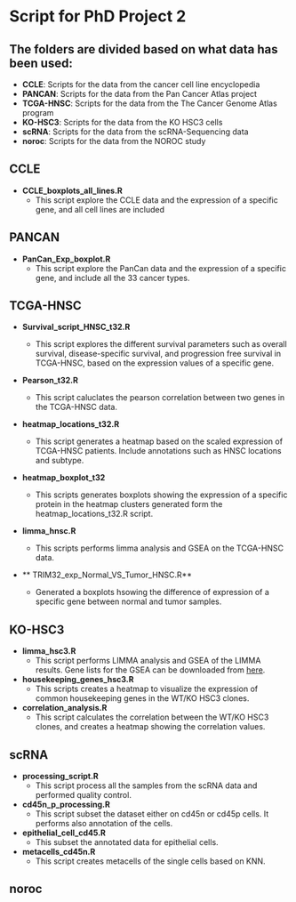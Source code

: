 # Script for PhD Project 2

## The folders are divided based on what data has been used: 
- **CCLE**: Scripts for the data from the cancer cell line encyclopedia 
- **PANCAN**: Scripts for the data from the Pan Cancer Atlas project 
- **TCGA-HNSC**: Scripts for the data from the The Cancer Genome Atlas program 
- **KO-HSC3**: Scripts for  the data from the KO HSC3 cells 
- **scRNA**: Scripts for the data from the scRNA-Sequencing data
- **noroc**: Scripts for the data from the NOROC study

## CCLE
- **CCLE_boxplots_all_lines.R**
    - This script explore the CCLE data and the expression of a specific gene, and all cell lines are included 

## PANCAN 
- **PanCan_Exp_boxplot.R** 
    - This script explore the PanCan data and the expression of a specific gene, and include all the 33 cancer types. 

## TCGA-HNSC 
- **Survival_script_HNSC_t32.R** 
   - This script explores the different survival parameters such as overall survival, disease-specific survival, and progression free survival in TCGA-HNSC, based on the expression values of a specific gene. 
- **Pearson_t32.R** 
    - This script caluclates the pearson correlation between two genes in the TCGA-HNSC data.
- **heatmap_locations_t32.R**
    - This script generates a heatmap based on the scaled expression of TCGA-HNSC patients. Include annotations such as HNSC locations and subtype.
 
- **heatmap_boxplot_t32**
    - This scripts generates boxplots showing the expression of a specific protein in the heatmap clusters generated form the heatmap_locations_t32.R script.
- **limma_hnsc.R**
    - This scripts performs limma analysis and GSEA on the TCGA-HNSC data.
- ** TRIM32_exp_Normal_VS_Tumor_HNSC.R**
    - Generated a boxplots hsowing the difference of expression of a specific gene between normal and tumor samples.

## KO-HSC3 
- **limma_hsc3.R** 
    - This script performs LIMMA analysis and GSEA of the LIMMA results. Gene lists for the GSEA can be downloaded from [here](https://www.gsea-msigdb.org/gsea/msigdb/index.jsp). 
- **housekeeping_genes_hsc3.R**
    - This scripts creates a heatmap to visualize the expression of common housekeeping genes in the WT/KO HSC3 clones. 
- **correlation_analysis.R** 
    - This script calculates the correlation between the WT/KO HSC3 clones, and creates a heatmap showing the correlation values. 

## scRNA 
- **processing_script.R**
    - This script process all the samples from the scRNA data and performed quality control. 
- **cd45n_p_processing.R**
    - This script subset the dataset either on cd45n or cd45p cells. It performs also annotation of the cells.
- **epithelial_cell_cd45.R**
    - This subset the annotated data for epithelial cells. 
- **metacells_cd45n.R**
    - This script creates metacells of the single cells based on KNN.
 
## noroc 

